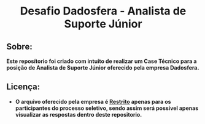 <br />

<h1 align="center"><strong>Desafio Dadosfera - Analista de Suporte Júnior<strong/></h1>

## Sobre:
Este reposítorio foi criado com intuito de realizar um Case Técnico para a posição de Analista de Suporte Júnior oferecido pela empresa Dadosfera.

## Licença:
* O arquivo oferecido pela empresa é [Restrito]() apenas para os participantes do processo seletivo, sendo assim será possível apenas visualizar as respostas dentro deste repositorio.

